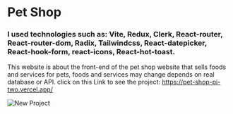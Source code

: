 # Pet Shop

### I used technologies such as: Vite, Redux, Clerk, React-router, React-router-dom, Radix, Tailwindcss, React-datepicker, React-hook-form, react-icons, React-hot-toast.

This website is about the front-end of the pet shop website that sells foods and services for pets, foods and services may change depends on real database or API. click on this Link to see the project: https://pet-shop-pi-two.vercel.app/


![New Project](https://github.com/user-attachments/assets/8b190fc0-54c8-4b61-a18b-5ba8c5b5f3b1)
